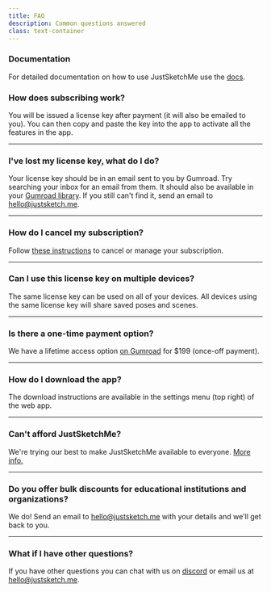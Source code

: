 ```yaml
---
title: FAQ
description: Common questions answered
class: text-container
---
```


### Documentation

For detailed documentation on how to use JustSketchMe use the [docs](/docs/).

### How does subscribing work? 

You will be issued a license key after payment (it will also be emailed to you).
You can then copy and paste the key into the app to activate all the features in the app.

---

### I've lost my license key, what do I do? 

Your license key should be in an email sent to you by Gumroad. Try searching your inbox for an email from them. It should also be available in your [Gumroad library](https://gumroad.com/library/). If you still can't find it, send an email to [hello@justsketch.me](mailto:hello@justsketch.me).

---

### How do I cancel my subscription?

Follow [these instructions](/docs/#manage-subscription) to cancel or manage your subscription. 

---

### Can I use this license key on multiple devices?

The same license key can be used on all of your devices.
All devices using the same license key will share saved poses and scenes.

---

### Is there a one-time payment option?

We have a lifetime access option
<a href="https://gum.co/justsketchme-lifetime" target="_blank">on Gumroad</a>
for $199 (once-off payment).

---

### How do I download the app?

The download instructions are available in the settings menu (top right) of the web app.

---

### Can't afford JustSketchMe?

We're trying our best to make JustSketchMe available to everyone.
<a href="/cant-afford/">More info.</a>

---

### Do you offer bulk discounts for educational institutions and organizations?

We do! Send an email to <a href="mailto:hello@justsketch.me">hello@justsketch.me</a> with your details and we'll get back to you. 

---

### What if I have other questions?

If you have other questions you can chat with us on [discord](https://discord.gg/TWZ45KGgX6) or email us at <a href="mailto:hello@justsketch.me">hello@justsketch.me</a>.
